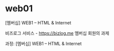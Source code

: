# web01
[멤버십] WEB1 – HTML &amp; Internet

비즈로그 서비스 - https://bizlog.me
멤버십 회원의 과제

과정: [멤버십] WEB1 – HTML &amp; Internet
